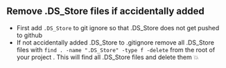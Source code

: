 ## Remove .DS_Store files if accidentally added

- First add `.DS_Store` to git ignore so that .DS_Store does not get pushed to github
- If not accidentally added .DS_Store to .gitignore remove all .DS_Store files with `find . -name ".DS_Store" -type f -delete` from the root of your project . This will find all .DS_Store files and delete them 💥